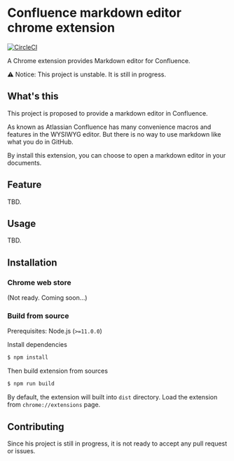 # Confluence markdown editor chrome extension

[![CircleCI](https://circleci.com/gh/ibara1454/confluence-markdown-editor-chrome-extension.svg?style=shield)](https://circleci.com/gh/ibara1454/confluence-markdown-editor-chrome-extension)

A Chrome extension provides Markdown editor for Confluence.

:warning: Notice: This project is unstable. It is still in progress.

## What's this

This project is proposed to provide a markdown editor in Confluence.

As known as Atlassian Confluence has many convenience macros and features in the WYSIWYG editor.
But there is no way to use markdown like what you do in GitHub.

By install this extension, you can choose to open a markdown editor in your documents.

## Feature

TBD.

## Usage

TBD.

## Installation

### Chrome web store

(Not ready. Coming soon...)

### Build from source

Prerequisites: Node.js (`>=11.0.0`)

Install dependencies

```bash
$ npm install
```

Then build extension from sources

```bash
$ npm run build
```

By default, the extension will built into `dist` directory.
Load the extension from `chrome://extensions` page.

## Contributing

Since his project is still in progress, it is not ready to accept any pull request or issues.

